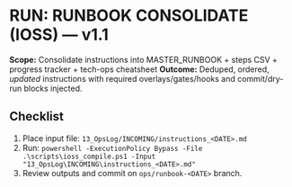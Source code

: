 # RUN: RUNBOOK CONSOLIDATE (IOSS) — v1.1

**Scope:** Consolidate instructions into MASTER_RUNBOOK + steps CSV + progress tracker + tech-ops cheatsheet
**Outcome:** Deduped, ordered, *updated* instructions with required overlays/gates/hooks and commit/dry-run blocks injected.

## Checklist
1. Place input file: `13_OpsLog/INCOMING/instructions_<DATE>.md`
2. Run: `powershell -ExecutionPolicy Bypass -File .\scripts\ioss_compile.ps1 -Input "13_OpsLog\INCOMING\instructions_<DATE>.md"`
3. Review outputs and commit on `ops/runbook-<DATE>` branch.
